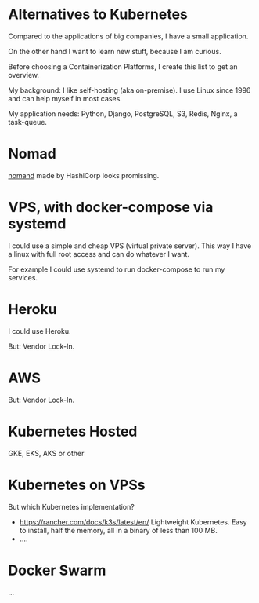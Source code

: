 # Alternatives to Kubernetes

Compared to the applications of big companies, I have a small application.

On the other hand I want to learn new stuff, because I am curious.

Before choosing a Containerization Platforms, I create this list to get an overview.

My background: I like self-hosting (aka on-premise). I use Linux since 1996 and
can help myself in most cases.

My application needs: Python, Django, PostgreSQL, S3, Redis, Nginx, a task-queue.

# Nomad

[nomand](https://www.nomadproject.io/) made by HashiCorp looks promissing. 

# VPS, with docker-compose via systemd

I could use a simple and cheap VPS (virtual private server). This way I have a linux
with full root access and can do whatever I want.

For example I could use systemd to run docker-compose to run my services.

# Heroku

I could use Heroku.

But: Vendor Lock-In.

# AWS

But: Vendor Lock-In.

# Kubernetes Hosted

GKE, EKS, AKS or other 

# Kubernetes on VPSs

But which Kubernetes implementation?

* https://rancher.com/docs/k3s/latest/en/ Lightweight Kubernetes. Easy to install, half the memory, all in a binary of less than 100 MB.
* ....

# Docker Swarm

...

